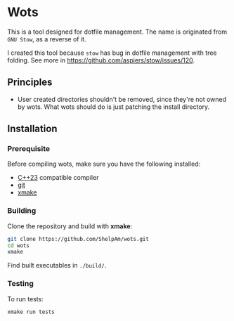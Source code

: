 # Wots

This is a tool designed for dotfile management. The name is originated from `GNU Stow`, as a reverse
of it.

I created this tool because `stow` has bug in dotfile management with tree folding. See more in
<https://github.com/aspiers/stow/issues/120>.

## Principles

* User created directories shouldn't be removed, since they're not owned by wots. What wots should
  do is just patching the install directory.


## Installation

### Prerequisite

Before compiling wots, make sure you have the following installed:
* [C++23](https://en.cppreference.com/w/cpp/23.html) compatible compiler
* [git](https://git-scm.com/)
* [xmake](https://xmake.io/)

### Building

Clone the repository and build with **xmake**:
```bash
git clone https://github.com/ShelpAm/wots.git
cd wots
xmake
```

Find built executables in `./build/`.

### Testing

To run tests:
```bash
xmake run tests
```
